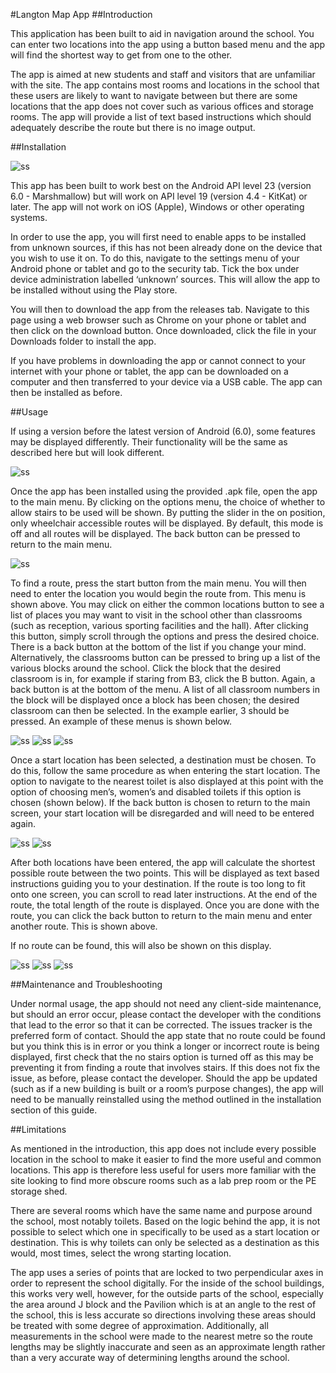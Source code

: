 #Langton Map App
##Introduction

This application has been built to aid in navigation around the school. You can enter two locations into the app using a button based menu and the app will find the shortest way to get from one to the other.

The app is aimed at new students and staff and visitors that are unfamiliar with the site. The app contains most rooms and locations in the school that these users are likely to want to navigate between but there are some locations that the app does not cover such as various offices and storage rooms. The app will provide a list of text based instructions which should adequately describe the route but there is no image output.

##Installation

![ss](https://i.imgur.com/QDk0DTL.png)

This app has been built to work best on the Android API level 23 (version 6.0 - Marshmallow) but will work on API level 19 (version 4.4 - KitKat) or later. The app will not work on iOS (Apple), Windows or other operating systems.

In order to use the app, you will first need to enable apps to be installed from unknown sources, if this has not been already done on the device that you wish to use it on. To do this, navigate to the settings menu of your Android phone or tablet and go to the security tab. Tick the box under device administration labelled ‘unknown’ sources. This will allow the app to be installed without using the Play store.

You will then to download the app from the releases tab. Navigate to this page using a web browser such as Chrome on your phone or tablet and then click on the download button. Once downloaded, click the file in your Downloads folder to install the app.

If you have problems in downloading the app or cannot connect to your internet with your phone or tablet, the app can be downloaded on a computer and then transferred to your device via a USB cable. The app can then be installed as before.

##Usage

If using a version before the latest version of Android (6.0), some features may be displayed differently. Their functionality will be the same as described here but will look different.

![ss](https://i.imgur.com/fixi5N4.png)

Once the app has been installed using the provided .apk file, open the app to the main menu. By clicking on the options menu, the choice of whether to allow stairs to be used will be shown. By putting the slider in the on position, only wheelchair accessible routes will be displayed. By default, this mode is off and all routes will be displayed. The back button can be pressed to return to the main menu.

![ss](https://i.imgur.com/WZKR3KC.png)

To find a route, press the start button from the main menu. You will then need to enter the location you would begin the route from. This menu is shown above. You may click on either the common locations button to see a list of places you may want to visit in the school other than classrooms (such as reception, various sporting facilities and the hall). After clicking this button, simply scroll through the options and press the desired choice. There is a back button at the bottom of the list if you change your mind. Alternatively, the classrooms button can be pressed to bring up a list of the various blocks around the school. Click the block that the desired classroom is in, for example if staring from B3, click the B button. Again, a back button is at the bottom of the menu. A list of all classroom numbers in the block will be displayed once a block has been chosen; the desired classroom can then be selected. In the example earlier, 3 should be pressed. An example of these menus is shown below.

![ss](https://i.imgur.com/tdoP32Z.png)
![ss](https://i.imgur.com/NLBwJjP.png)
![ss](https://i.imgur.com/6zggjfd.png)

Once a start location has been selected, a destination must be chosen. To do this, follow the same procedure as when entering the start location. The option to navigate to the nearest toilet is also displayed at this point with the option of choosing men’s, women’s and disabled toilets if this option is chosen (shown below). If the back button is chosen to return to the main screen, your start location will be disregarded and will need to be entered again.

![ss](https://i.imgur.com/kY2CSd3.png)
![ss](https://i.imgur.com/ej9cnHF.png)

After both locations have been entered, the app will calculate the shortest possible route between the two points. This will be displayed as text based instructions guiding you to your destination. If the route is too long to fit onto one screen, you can scroll to read later instructions. At the end of the route, the total length of the route is displayed. Once you are done with the route, you can click the back button to return to the main menu and enter another route. This is shown above.

If no route can be found, this will also be shown on this display.

![ss](https://i.imgur.com/0U1W6Rv.png)
![ss](https://i.imgur.com/XeHB8Va.png)
![ss](https://i.imgur.com/i8cpWYD.png)

##Maintenance and Troubleshooting

Under normal usage, the app should not need any client-side maintenance, but should an error occur, please contact the developer with the conditions that lead to the error so that it can be corrected. The issues tracker is the preferred form of contact. Should the app state that no route could be found but you think this is in error or you think a longer or incorrect route is being displayed, first check that the no stairs option is turned off as this may be preventing it from finding a route that involves stairs. If this does not fix the issue, as before, please contact the developer. Should the app be updated (such as if a new building is built or a room’s purpose changes), the app will need to be manually reinstalled using the method outlined in the installation section of this guide.

##Limitations

As mentioned in the introduction, this app does not include every possible location in the school to make it easier to find the more useful and common locations. This app is therefore less useful for users more familiar with the site looking to find more obscure rooms such as a lab prep room or the PE storage shed.

There are several rooms which have the same name and purpose around the school, most notably toilets. Based on the logic behind the app, it is not possible to select which one in specifically to be used as a start location or destination. This is why toilets can only be selected as a destination as this would, most times, select the wrong starting location.

The app uses a series of points that are locked to two perpendicular axes in order to represent the school digitally. For the inside of the school buildings, this works very well, however, for the outside parts of the school, especially the area around J block and the Pavilion which is at an angle to the rest of the school, this is less accurate so directions involving these areas should be treated with some degree of approximation. Additionally, all measurements in the school were made to the nearest metre so the route lengths may be slightly inaccurate and seen as an approximate length rather than a very accurate way of determining lengths around the school. 
